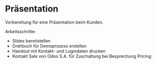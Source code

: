# Präsentation
Vorbereitung für eine Präsentation beim Kunden.

Arbeitsschritte:
* Slides bereitstellen
* Drehbuch für Demoprozess erstellen
* Handout mit Kontakt- und Logindaten drucken
* Kontakt Sale von Odoo S.A. für Zuschaltung bei Besprechung Pricing